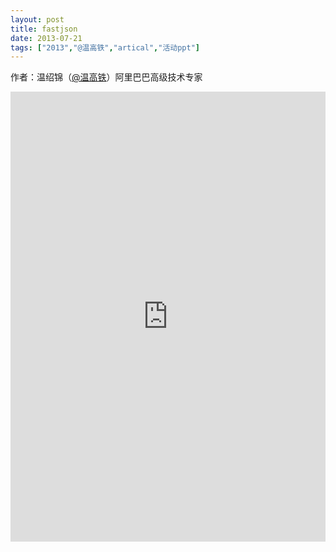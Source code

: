 ```yaml
---
layout: post
title: fastjson
date: 2013-07-21
tags: ["2013","@温高铁","artical","活动ppt"]
---
```


作者：温绍锦（[@温高铁](http://weibo.com/wengaotie)）阿里巴巴高级技术专家

<embed src="http://greenteajug.github.io/images/Alibaba_温绍锦_Fastjson介绍.pdf" type="application/pdf" height="720" width="100%" />